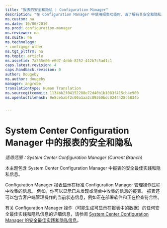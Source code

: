 ```yaml
---
title: "报表的安全和隐私 | Configuration Manager"
description: "在 Configuration Manager 中使用报表功能时，请了解有关安全和隐私的最佳实践。"
ms.custom: na
ms.date: 10/06/2016
ms.prod: configuration-manager
ms.reviewer: na
ms.suite: na
ms.technology:
- configmgr-other
ms.tgt_pltfrm: na
ms.topic: article
ms.assetid: 7a555e06-e6d7-4ebb-8252-412b7c5ad1c1
caps.latest.revision: 4
caps.handback.revision: 0
author: Dougeby
ms.author: dougeby
manager: angrobe
translationtype: Human Translation
ms.sourcegitcommit: 1134bb2f04152288e72d40b1b1083f415cb4e900
ms.openlocfilehash: 9e8ce5abf2c00a1aa2c89360bdc0244428c6834b


---
```

# <a name="security-and-privacy-for-reporting-in-system-center-configuration-manager"></a>System Center Configuration Manager 中的报表的安全和隐私

*适用范围：System Center Configuration Manager (Current Branch)*

本主题包含 System Center Configuration Manager 中报表的安全最佳实践和隐私信息。  

 Configuration Manager 报表显示在标准 Configuration Manager 管理操作过程中收集的信息。 例如，你可以显示已从发现或清单中收集的信息的报表。 报表还可以包含客户端管理操作的当前状态信息，例如正在部署软件和正在检查符合性。  

 有关 Configuration Manager 操作（可能生成可显示在报表中的数据）的任何安全最佳实践和隐私信息的详细信息，请参阅 [System Center Configuration Manager 的安全最佳实践和隐私信息](../../plan-design/security/security-best-practices-and-privacy-information.md)。  



<!--HONumber=Nov16_HO1-->


